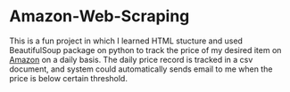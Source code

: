 # Amazon-Web-Scraping
This is a fun project in which I learned HTML stucture and used BeautifulSoup package on python to track the price of my desired item on [Amazon](https://www.amazon.com/) on a daily basis.
The daily price record is tracked in a csv document, and system could automatically sends email to me when the price is below certain threshold.
